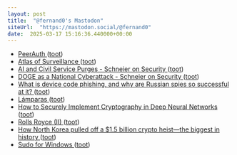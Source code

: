 ```yaml
---
layout: post
title:  "@fernand0's Mastodon"
siteUrl:  "https://mastodon.social/@fernand0"
date:  2025-03-17 15:16:36.440000+00:00
---
```

*  [PeerAuth ](https://ksze.github.io/PeerAuth) ([toot](https://mastodon.social/@fernand0/114178431152203255))
*  [Atlas of Surveillance ](https://atlasofsurveillance.org) ([toot](https://mastodon.social/@fernand0/114177682053184855))
*  [AI and Civil Service Purges - Schneier on Security ](https://www.schneier.com/blog/archives/2025/02/ai-and-civil-service-purges.htm) ([toot](https://mastodon.social/@fernand0/114177569239288544))
*  [DOGE as a National Cyberattack - Schneier on Security ](https://www.schneier.com/blog/archives/2025/02/doge-as-a-national.htm) ([toot](https://mastodon.social/@fernand0/114177289054536713))
*  [What is device code phishing, and why are Russian spies so successful at it? ](https://arstechnica.com/information-technology/2025/02/russian-spies-use-device-code-phishing-to-hijack-microsoft-accounts) ([toot](https://mastodon.social/@fernand0/114177126543858605))
*  [Lámparas ](https://www.flickr.com/photos/fernand0/54375122425) ([toot](https://mastodon.social/@fernand0/114175494075334723))
*  [How to Securely Implement Cryptography in Deep Neural Networks ](https://eprint.iacr.org/2025/28) ([toot](https://mastodon.social/@fernand0/114175420164420403))
*  [Rolls Royce (II) ](https://avecesunafoto.wordpress.com/2025/03/16/rolls-royce-ii) ([toot](https://mastodon.social/@fernand0/114173558167338137))
*  [How North Korea pulled off a $1.5 billion crypto heist—the biggest in history ](https://arstechnica.com/security/2025/02/how-north-korea-pulled-off-a-1-5-billion-crypto-heist-the-biggest-in-history) ([toot](https://mastodon.social/@fernand0/114173252486390340))
*  [Sudo for Windows ](https://learn.microsoft.com/en-us/windows/sudo) ([toot](https://mastodon.social/@fernand0/114172982867774462))
